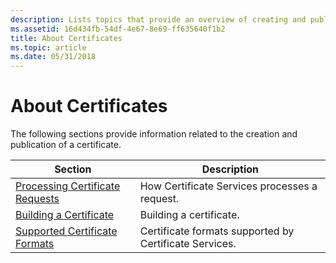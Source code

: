 ```yaml
---
description: Lists topics that provide an overview of creating and publishing certificates.
ms.assetid: 16d434fb-54df-4e67-8e69-ff635640f1b2
title: About Certificates
ms.topic: article
ms.date: 05/31/2018
---
```


# About Certificates

The following sections provide information related to the creation and publication of a certificate.



| Section                                                                | Description                                            |
|------------------------------------------------------------------------|--------------------------------------------------------|
| [Processing Certificate Requests](processing-certificate-requests.md) | How Certificate Services processes a request.          |
| [Building a Certificate](building-a-certificate.md)                   | Building a certificate.                                |
| [Supported Certificate Formats](supported-certificate-formats.md)     | Certificate formats supported by Certificate Services. |



 

 

 



